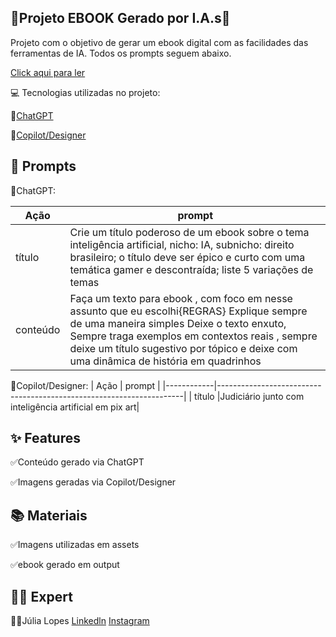 🤖**Projeto EBOOK Gerado por I.A.s**🤖
-
Projeto com o objetivo de gerar um ebook digital com as facilidades das ferramentas de IA. Todos os prompts seguem abaixo.

[Click aqui para ler](https://github.com/jullx/prompts-recipe-to-create-a-ebook/tree/main/output)

💻 Tecnologias utilizadas no projeto:

🌟[ChatGPT](<https://chat.openai.com/>)

🌟[Copilot/Designer](<https://www.bing.com/images/create?cc=br>)

🧠 Prompts
-
🚀ChatGPT:

|   Ação      |             prompt                                                   |
|-------------|----------------------------------------------------------------------|
| título       |Crie um título poderoso de um ebook sobre o tema inteligência artificial, nicho: IA, subnicho: direito brasileiro; o título deve ser épico e curto com uma temática gamer e descontraída; liste 5 variações de temas|
|conteúdo     |Faça um texto para ebook , com foco em nesse assunto que eu escolhi{REGRAS} Explique sempre de uma maneira simples Deixe o texto enxuto, Sempre traga exemplos em contextos reais , sempre deixe um título sugestivo por tópico e deixe com uma dinâmica de história em quadrinhos|

🚀Copilot/Designer:
| Ação       |     prompt                                                          |
|------------|---------------------------------------------------------------------|
| título     |Judiciário junto com inteligência artificial em pix art|




✨ **Features**
-
✅Conteúdo gerado via ChatGPT

✅Imagens geradas via Copilot/Designer

📚 **Materiais**
-
✅Imagens utilizadas em assets

✅ebook gerado em output

 👩‍💻 Expert
 -
 👩‍🎓Júlia Lopes [Linkedln](https://www.linkedin.com/in/julia-lopes-53a341185/)    [Instagram](https://www.instagram.com/julialopes494/)
